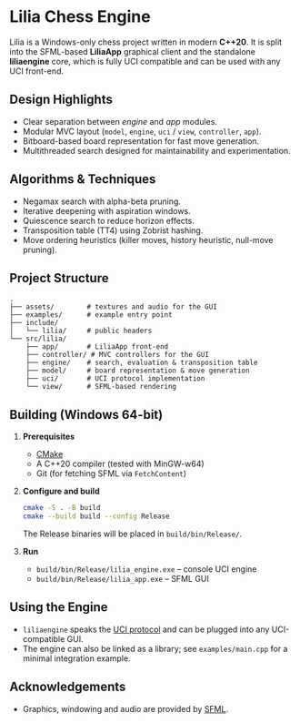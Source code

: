 # Lilia Chess Engine

Lilia is a Windows-only chess project written in modern **C++20**. It is split into the SFML-based **LiliaApp** graphical client and the standalone **liliaengine** core, which is fully UCI compatible and can be used with any UCI front-end.

## Design Highlights
- Clear separation between *engine* and *app* modules.
- Modular MVC layout (`model`, `engine`, `uci` / `view`, `controller`, `app`).
- Bitboard-based board representation for fast move generation.
- Multithreaded search designed for maintainability and experimentation.

## Algorithms & Techniques
- Negamax search with alpha-beta pruning.
- Iterative deepening with aspiration windows.
- Quiescence search to reduce horizon effects.
- Transposition table (TT4) using Zobrist hashing.
- Move ordering heuristics (killer moves, history heuristic, null-move pruning).

## Project Structure
```
.
├── assets/        # textures and audio for the GUI
├── examples/      # example entry point
├── include/
│   └── lilia/     # public headers
└── src/lilia/
    ├── app/       # LiliaApp front-end
    ├── controller/ # MVC controllers for the GUI
    ├── engine/    # search, evaluation & transposition table
    ├── model/     # board representation & move generation
    ├── uci/       # UCI protocol implementation
    └── view/      # SFML-based rendering
```

## Building (Windows 64-bit)
1. **Prerequisites**
   - [CMake](https://cmake.org/)
   - A C++20 compiler (tested with MinGW-w64)
   - Git (for fetching SFML via `FetchContent`)

2. **Configure and build**
   ```bash
   cmake -S . -B build
   cmake --build build --config Release
   ```
   The Release binaries will be placed in `build/bin/Release/`.

3. **Run**
   - `build/bin/Release/lilia_engine.exe` – console UCI engine
   - `build/bin/Release/lilia_app.exe` – SFML GUI

## Using the Engine
- `liliaengine` speaks the [UCI protocol](https://en.wikipedia.org/wiki/Universal_Chess_Interface) and can be plugged into any UCI-compatible GUI.
- The engine can also be linked as a library; see `examples/main.cpp` for a minimal integration example.

## Acknowledgements
- Graphics, windowing and audio are provided by [SFML](https://www.sfml-dev.org/).

